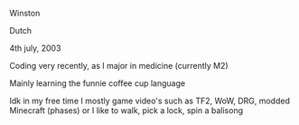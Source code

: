 Winston 

Dutch

4th july, 2003 

Coding very recently, as I major in medicine (currently M2)

Mainly learning the funnie coffee cup language 

Idk in my free time I mostly game video's such as TF2, WoW, DRG, modded Minecraft (phases) 
or I like to walk, pick a lock, spin a balisong 

<!---
WinstonVlie/WinstonVlie is a ✨ special ✨ repository because its `README.md` (this file) appears on your GitHub profile.
You can click the Preview link to take a look at your changes.
--->
